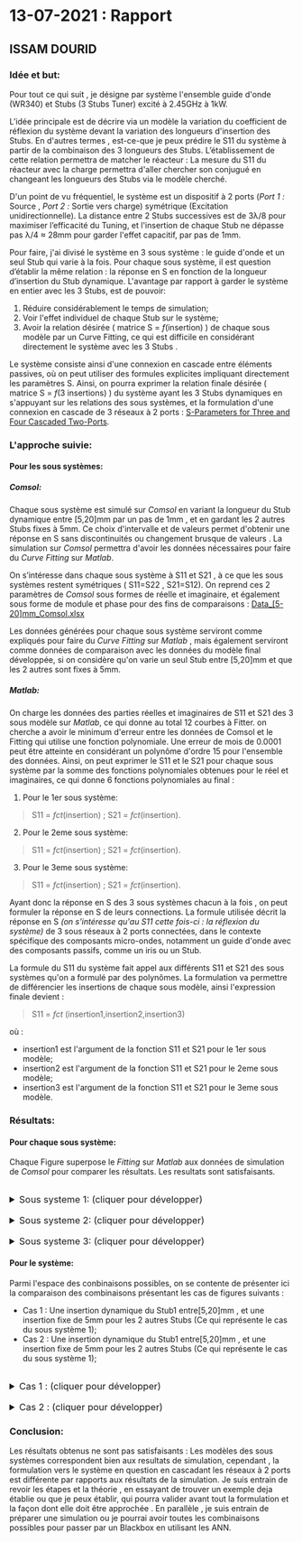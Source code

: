 # 13-07-2021 : Rapport
## ISSAM DOURID


### Idée et but:
Pour tout ce qui suit , je désigne par système l'ensemble guide d'onde (WR340) et Stubs (3 Stubs Tuner) excité à 2.45GHz à 1kW.

L’idée principale est de décrire via un modèle la variation du coefficient de réflexion du système devant la variation des longueurs d'insertion des Stubs. En d'autres termes , est-ce-que je peux prédire le S11 du système à partir de la combinaison des 3 longueurs des Stubs. L’établissement de cette relation permettra de matcher le réacteur : La mesure du S11 du réacteur avec la charge permettra d'aller chercher son conjugué en changeant les longueurs des Stubs via le modèle cherché.

D'un point de vu fréquentiel, le système est un dispositif à 2 ports (*Port 1 :* Source , *Port 2 :* Sortie vers charge) symétrique (Excitation unidirectionnelle). La distance entre 2 Stubs successives est de 3λ/8 pour maximiser l’efficacité du Tuning, et l'insertion de chaque Stub ne dépasse pas λ/4 ≈ 28mm pour garder l'effet capacitif, par pas de 1mm.

Pour faire, j'ai divisé le système en 3 sous système : le guide d'onde et un seul Stub qui varie à la fois. Pour chaque sous système, il est question d’établir la même relation : la réponse en S en fonction de la longueur d’insertion du Stub dynamique. L'avantage par rapport à garder le système en entier avec les 3 Stubs, est de pouvoir:

 1. Réduire considérablement le temps de simulation;
 2. Voir l'effet individuel de chaque Stub sur le système;
 3. Avoir la relation désirée ( matrice S = *f*(insertion) ) de chaque sous modèle par un Curve Fitting, ce qui est difficile en considérant directement le système avec les 3 Stubs .

Le système consiste ainsi d'une connexion en cascade entre éléments passives, où on peut utiliser des formules explicites impliquant directement les paramètres S. Ainsi, on pourra exprimer la relation finale désirée ( matrice S = *f*(3 insertions) ) du système ayant les 3 Stubs dynamiques en s'appuyant sur les relations des sous systèmes, et la formulation d'une connexion en cascade de 3 réseaux à 2 ports : [S-Parameters for Three and Four Cascaded Two-Ports](src/13-07-2021/S-Parameters-for-Three-and-Four-Cascaded-Two-Ports.pdf).

### L'approche suivie:
####  Pour les sous systèmes: 
##### Comsol:
Chaque sous système est simulé sur *Comsol* en variant la longueur du Stub dynamique entre [5,20]mm par un pas de 1mm , et en gardant les 2 autres Stubs fixes à 5mm. Ce choix d'intervalle et de valeurs permet d'obtenir une réponse en S sans discontinuités ou changement brusque de valeurs . La simulation sur *Comsol* permettra d'avoir les données nécessaires pour faire du *Curve Fitting* sur *Matlab*. 

On s’intéresse dans chaque sous système à S11 et S21 , à ce que les sous systèmes restent symétriques ( S11=S22 , S21=S12). On reprend ces 2 paramètres de *Comsol* sous formes de réelle et imaginaire, et également sous forme de module et phase pour des fins de comparaisons : [Data_[5-20]mm_Comsol.xlsx](src/Data_[5-20]mm_Comsol.xlsx)

Les données générées pour chaque sous système serviront comme expliqués pour faire du *Curve Fitting* sur *Matlab* , mais également serviront comme données de comparaison avec les données du modèle final développée, si on considère qu'on varie un seul Stub entre [5,20]mm et que les 2 autres sont fixes à 5mm.

##### Matlab:
On charge les données des parties réelles et imaginaires de S11 et S21 des 3 sous modèle sur *Matlab*, ce qui donne au total 12 courbes à Fitter. on cherche a avoir le minimum d'erreur entre les données de Comsol et le Fitting qui utilise une fonction polynomiale. Une erreur de mois de 0.0001 peut être atteinte en considérant un polynôme d'ordre 15 pour l'ensemble des données. Ainsi, on peut exprimer le S11 et le S21 pour chaque sous système par la somme des fonctions polynomiales obtenues pour le réel et imaginaires, ce qui donne 6 fonctions polynomiales au final :

 1. Pour le 1er sous système: 

> S11 = *fct*(insertion) ;
>  S21 = *fct*(insertion).

 2. Pour le 2eme sous système: 

> S11 = *fct*(insertion) ;
>  S21 = *fct*(insertion).

 3. Pour le 3eme sous système: 

> S11 = *fct*(insertion) ;
>  S21 = *fct*(insertion).

Ayant donc la réponse en S des 3 sous systèmes chacun à la fois , on peut formuler la réponse en S de leurs connections. La formule utilisée décrit la réponse en S *(on s’intéresse qu'au S11 cette fois-ci : la réflexion du système)* de 3 sous réseaux à 2 ports connectées, dans le contexte spécifique des composants micro-ondes, notamment un guide d'onde avec des composants passifs, comme un iris ou un Stub.

La formule du S11 du système fait appel aux différents S11 et  S21 des sous systèmes qu'on a formulé par des polynômes. La formulation va permettre de différencier les insertions de chaque sous modèle, ainsi l'expression finale devient : 

> S11 = *fct* (insertion1,insertion2,insertion3)

où :

 -  insertion1 est l'argument de la fonction S11 et S21 pour le 1er sous modèle;
 -  insertion2 est l'argument de la fonction S11 et S21 pour le 2eme sous modèle;
 -  insertion3 est l'argument de la fonction S11 et S21 pour le 3eme sous modèle.

### Résultats:
#### Pour chaque sous système:
Chaque Figure superpose le *Fitting* sur *Matlab* aux données de simulation de *Comsol* pour comparer les résultats.
Les resultats sont satisfaisants.

<br>
<details>
<summary style="font-size: 1.17em"> <!-- Header 3 size -->
Sous systeme 1: (cliquer pour développer)
</summary>

#### réel(S11):
<p align="center">
	<img src="../src/13-07-2021/images/subsys1-real(S11).jpg" alt="Figure 1: Real(S11) : Fitting vs Comsol">
	<br>Figure 1: Real(S11) : Fitting vs Comsol"
</p>
	
#### Imag(S11):
<p align="center">
	<img src="../src/13-07-2021/images/subsys1-imag(S11).jpg" alt="Figure 2: Imag(S11) : Fitting vs Comsol">
	<br>Figure 2: Imag(S11) : Fitting vs Comsol"
</p>

#### réel(S21):
<p align="center">
	<img src="../src/13-07-2021/images/subsys1-real(S21).jpg" alt="Figure 3: Real(S21) : Fitting vs Comsol">
	<br>Figure 3: Real(S21) : Fitting vs Comsol"
</p>
	
#### Imag(S21):
<p align="center">
	<img src="../src/13-07-2021/images/subsys1-imag(S21).jpg" alt="Figure 4: Imag(S21) : Fitting vs Comsol">
	<br>Figure 4: Imag(S21) : Fitting vs Comsol"
</p>
</details>

<br>
<details>
<summary style="font-size: 1.17em"> <!-- Header 3 size -->
Sous systeme 2: (cliquer pour développer)
</summary>

#### réel(S11):
<p align="center">
	<img src="../src/13-07-2021/images/subsys2-real(S11).jpg" alt="Figure 5: Real(S11) : Fitting vs Comsol">
	<br>Figure 5: Real(S11) : Fitting vs Comsol"
</p>
	
#### Imag(S11):
<p align="center">
	<img src="../src/13-07-2021/images/subsys2-imag(S11).jpg" alt="Figure 6: Imag(S11) : Fitting vs Comsol">
	<br>Figure 6: Imag(S11) : Fitting vs Comsol"
</p>

#### réel(S21):
<p align="center">
	<img src="../src/13-07-2021/images/subsys2-real(S21).jpg" alt="Figure 7: Real(S21) : Fitting vs Comsol">
	<br>Figure 7: Real(S21) : Fitting vs Comsol"
</p>
	
#### Imag(S21):
<p align="center">
	<img src="../src/13-07-2021/images/subsys2-imag(S21).jpg" alt="Figure 8: Imag(S21) : Fitting vs Comsol">
	<br>Figure 8: Imag(S21) : Fitting vs Comsol"
</p>
</details>

<br>
<details>
<summary style="font-size: 1.17em"> <!-- Header 3 size -->
Sous systeme 3: (cliquer pour développer)
</summary>

#### réel(S11):
<p align="center">
	<img src="../src/13-07-2021/images/subsys3-real(S11).jpg" alt="Figure 9: Real(S11) : Fitting vs Comsol">
	<br>Figure 9: Real(S11) : Fitting vs Comsol"
</p>
	
#### Imag(S11):
<p align="center">
	<img src="../src/13-07-2021/images/subsys3-imag(S11).jpg" alt="Figure 10: Imag(S11) : Fitting vs Comsol">
	<br>Figure 10: Imag(S11) : Fitting vs Comsol"
</p>

#### réel(S21):
<p align="center">
	<img src="../src/13-07-2021/images/subsys3-real(S21).jpg" alt="Figure 11: Real(S21) : Fitting vs Comsol">
	<br>Figure 11: Real(S21) : Fitting vs Comsol"
</p>
	
#### Imag(S21):
<p align="center">
	<img src="../src/13-07-2021/images/subsys3-imag(S21).jpg" alt="Figure 12: Imag(S21) : Fitting vs Comsol">
	<br>Figure 12: Imag(S21) : Fitting vs Comsol"
</p>
</details>

#### Pour le système:
Parmi l'espace des conbinaisons possibles, on se contente de présenter ici la comparaison des combinaisons présentant les cas de figures suivants :
-  Cas 1 : Une insertion dynamique du Stub1 entre[5,20]mm , et une insertion fixe de 5mm pour les 2 autres Stubs (Ce qui représente le cas du sous système 1);
-  Cas 2 : Une insertion dynamique du Stub1 entre[5,20]mm , et une insertion fixe de 5mm pour les 2 autres Stubs (Ce qui représente le cas du sous système 1);

<br>
<details>
<summary style="font-size: 1.17em"> <!-- Header 3 size -->
Cas 1 : (cliquer pour développer)
</summary>

#### réel(S11):
<p align="center">
	<img src="../src/13-07-2021/images/system-real(S11)-cas1.jpg" alt="Figure 5: Real(S11) : Fitting vs Comsol">
	<br>Figure 5: Real(S11) : Cascade vs Comsol"
</p>
	
#### Imag(S11):
<p align="center">
	<img src="../src/13-07-2021/images/system-imag(S11)-cas1.jpg" alt="Figure 6: Imag(S11) : Fitting vs Comsol">
	<br>Figure 6: Imag(S11) : Cascade vs Comsol"
</p>
</details>

<br>
<details>
<summary style="font-size: 1.17em"> <!-- Header 3 size -->
Cas 2 : (cliquer pour développer)
</summary>

#### réel(S11):
<p align="center">
	<img src="../src/13-07-2021/images/system-real(S11)-cas2.jpg" alt="Figure 5: Real(S11) : Fitting vs Comsol">
	<br>Figure 5: Real(S11) : Cascade vs Comsol"
</p>
	
#### Imag(S11):
<p align="center">
	<img src="../src/13-07-2021/images/system-imag(S11)-cas2.jpg" alt="Figure 6: Imag(S11) : Fitting vs Comsol">
	<br>Figure 6: Imag(S11) : Cascade vs Comsol"
</p>
</details>

### Conclusion:
Les résultats obtenus ne sont pas satisfaisants : Les modèles des sous systèmes correspondent bien aux resultats de simulation, cependant , la formulation vers le système en question en cascadant les réseaux à 2 ports est différente par rapports aux résultats de la simulation. Je suis entrain de revoir les étapes et la théorie , en essayant de trouver un exemple deja établie ou que je peux établir, qui pourra valider avant tout la formulation et la façon dont elle doit être approchée . En parallèle , je suis entrain de préparer une simulation ou je pourrai avoir toutes les combinaisons possibles pour passer par un Blackbox en utilisant les ANN.
